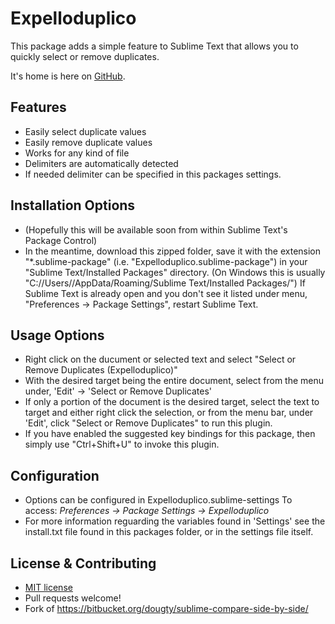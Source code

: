 Expelloduplico
==============

This package adds a simple feature to Sublime Text that allows you to quickly select or remove duplicates.

It's home is here on [GitHub](https://github.com/JohhannasReyn/Expelloduplico/).

Features
---
  - Easily select duplicate values
  - Easily remove duplicate values
  - Works for any kind of file
  - Delimiters are automatically detected
  - If needed delimiter can be specified in this packages settings.

Installation Options
---
  - (Hopefully this will be available soon from within Sublime Text's Package Control)
  - In the meantime, download this zipped folder, save it with the extension "*.sublime-package"
    (i.e. "Expelloduplico.sublime-package") in your "Sublime Text/Installed Packages" directory.
    (On Windows this is usually "C://Users/<UserName>/AppData/Roaming/Sublime Text/Installed Packages/")
    If Sublime Text is already open and you don't see it listed under menu,
    "Preferences -> Package Settings", restart Sublime Text.

Usage Options
---
  - Right click on the ducument or selected text and select 
    "Select or Remove Duplicates (Expelloduplico)"
  - With the desired target being the entire document, select
    from the menu under, 'Edit' -> 'Select or Remove Duplicates'
  - If only a portion of the document is the desired target, 
    select the text to target and either right click the selection,
    or from the menu bar, under 'Edit', click 
    "Select or Remove Duplicates" to run this plugin.
  - If you have enabled the suggested key bindings for this 
    package, then simply use "Ctrl+Shift+U" to invoke this plugin.
  
Configuration
---
  - Options can be configured in Expelloduplico.sublime-settings
    To access: *Preferences -> Package Settings -> Expelloduplico*
  - For more information reguarding the variables found in 'Settings'
    see the install.txt file found in this packages folder, or in the 
    settings file itself.

License & Contributing
---
 - [MIT license](LICENSE)
 - Pull requests welcome!
 - Fork of https://bitbucket.org/dougty/sublime-compare-side-by-side/
